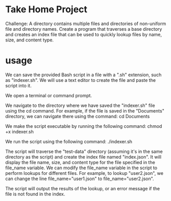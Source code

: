 # Take Home Project

Challenge: A directory contains multiple files and directories of non-uniform file and directory names. Create a program that traverses a base directory and creates an index file that can be used to quickly lookup files by name, size, and content type.

# usage

We can save the  provided Bash script in a file with a ".sh" extension, such as "indexer.sh". We will use a text editor to create the file and paste the script into it.

We open a terminal or command prompt.

We navigate to the directory where we have  saved the "indexer.sh" file using the cd command. For example, if the file is saved in the "Documents" directory, we can navigate there using the command:
cd Documents

We make the script executable by running the following command:
chmod +x indexer.sh

We run the script using the following command:
./indexer.sh

The script will traverse the "test-data" directory (assuming it's in the same directory as the script) and create the index file named "index.json". It will display the file name, size, and content type for the file specified in the file_name variable. We can modify the file_name variable in the script to perform lookups for different files. For example, to lookup "user2.json", we can change the line file_name="user1.json" to file_name="user2.json".

The script will output the results of the lookup, or an error message if the file is not found in the index.
